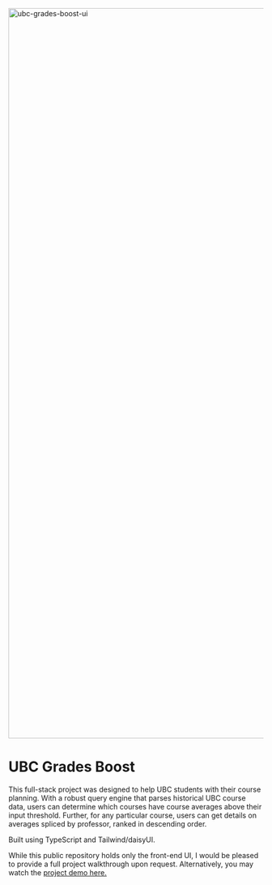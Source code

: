 [<img width="1439" alt="ubc-grades-boost-ui" src="https://github.com/itsdaniii/UBC-Grades-Boost-UI/assets/77525053/84acdeee-99ad-4755-9f10-43a381fe9a12">](https://youtu.be/p1tWGnVd-nw)

# UBC Grades Boost

This full-stack project was designed to help UBC students with their course planning. With a robust query engine that parses historical UBC course data, users can determine which courses have course averages above their input threshold. Further, for any particular course, users can get details on averages spliced by professor, ranked in descending order. 

Built using TypeScript and Tailwind/daisyUI.

While this public repository holds only the front-end UI, I would be pleased to provide a full project walkthrough upon request. 
Alternatively, you may watch the [project demo here.](https://youtu.be/p1tWGnVd-nw)
